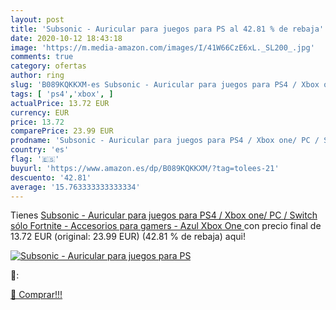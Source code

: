```yaml
---
layout: post
title: 'Subsonic - Auricular para juegos para PS al 42.81 % de rebaja'
date: 2020-10-12 18:43:18
image: 'https://m.media-amazon.com/images/I/41W66CzE6xL._SL200_.jpg'
comments: true
category: ofertas
author: ring
slug: 'B089KQKKXM-es Subsonic - Auricular para juegos para PS4 / Xbox one/ PC /...'
tags: [ 'ps4','xbox', ]
actualPrice: 13.72 EUR
currency: EUR
price: 13.72
comparePrice: 23.99 EUR
prodname: 'Subsonic - Auricular para juegos para PS4 / Xbox one/ PC / Switch  sólo Fortnite  - Accesorios para gamers - Azul  Xbox One '
country: 'es'
flag: '🇪🇸'
buyurl: 'https://www.amazon.es/dp/B089KQKKXM/?tag=tolees-21'
descuento: '42.81'
average: '15.763333333333334'
---
```


Tienes [Subsonic - Auricular para juegos para PS4 / Xbox one/ PC / Switch  sólo Fortnite  - Accesorios para gamers - Azul  Xbox One ](https://www.amazon.es/dp/B089KQKKXM/?tag=tolees-21) con precio final de  13.72 EUR (original: 23.99 EUR) (42.81 %  de rebaja) aqui!

[![Subsonic - Auricular para juegos para PS](https://m.media-amazon.com/images/I/41W66CzE6xL._SL200_.jpg)](https://www.amazon.es/dp/B089KQKKXM/?tag=tolees-21)

🔎:


[🛒 Comprar!!!](https://www.amazon.es/dp/B089KQKKXM/?tag=tolees-21)
